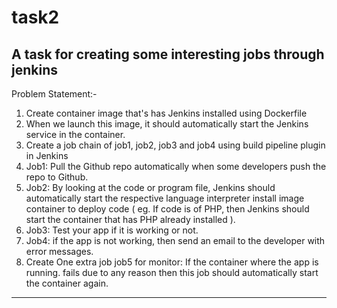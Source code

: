 # task2
A task for creating some interesting jobs through jenkins
---

Problem Statement:-
1. Create container image that's has Jenkins installed using Dockerfile
2. When we launch this image, it should automatically start the Jenkins service in the container.
3. Create a job chain of job1, job2, job3 and job4 using build pipeline plugin in Jenkins
4. Job1: Pull the Github repo automatically when some developers push the repo to Github.
5. Job2: By looking at the code or program file, Jenkins should automatically start the respective language interpreter install image container to deploy code ( eg. If code is of PHP, then Jenkins should start the container that has PHP already installed ).
6. Job3: Test your app if it is working or not.
7. Job4: if the app is not working, then send an email to the developer with error messages.
8. Create One extra job job5 for monitor: If the container where the app is running. fails due to any reason then this job should automatically start the container again.


---
